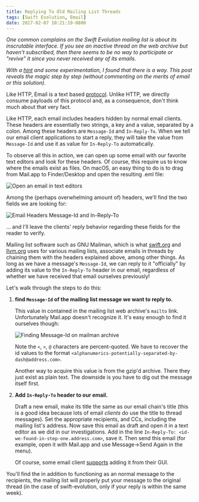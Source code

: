 ```yaml
---
title: Replying To Old Mailing List Threads
tags: [Swift Evolution, Email]
date: 2017-02-07 10:21:19-0800
---
```


*One common complains on the Swift Evolution mailing list is about its
inscrutable interface. If you see an inactive thread on the web archive but
haven't subscribed, then there seems to be no way to participate or "revive" it
since you never received any of its emails.*

*With a [hint][Erica Email] and some experimentation, I found that there is
a way. This post reveals the magic step by step (without commenting on the
merits of email or this solution).*

Like HTTP, Email is a text based [protocol][Email RFC]. Unlike HTTP, we directly
consume payloads of this protocol and, as a consequence, don't think much about
that very fact.

Like HTTP, each email includes headers hidden by normal email clients. These
headers are essentially two strings, a key and a value, separated by a colon.
Among these headers are `Message-Id` and `In-Reply-To`. When we tell our email
client applications to start a reply, they will take the value from `Message-Id`
and use it as value for `In-Reply-To` automatically.

To observe all this in action, we can open up some email with our favorite text
editors and look for these headers. Of course, this require us to know where the
emails exist as files. On macOS, an easy thing to do is to drag from Mail.app to
Finder/Desktop and open the resulting .eml file:

![Open an email in text editors]({{site.url}}/assets/2017/02/open-email.gif)

Among the (perhaps overwhelming amount of) headers, we'll find the two fields we
are looking for:

![Email Headers Message-Id and
In-Reply-To]({{site.url}}/assets/2017/02/email-headers.png)

… and I'll leave the clients' reply behavior regarding these fields for the
reader to verify.

Mailing list software such as GNU Mailman, which is what [swift.org][] and
[llvm.org][] uses for various mailing lists, associate emails in threads by
chaining them with the headers explained above, among other things. As long as
we have a message's `Message-Id`, we can reply to it "officially" by adding its
value to the `In-Reply-To` header in our email, regardless of whether we have
received that email ourselves previously!

Let's walk through the steps to do this:

1. **find `Message-Id` of the mailing list message we want to reply to.**

   This value in contained in the mailing list web archive's `mailto` link.
   Unfortunately Mail.app doesn't recognize it. It's easy enough to find it
   ourselves though:

   ![Finding Message-Id on mailman
   archive]({{site.url}}/assets/2017/02/find-message-id.gif)

   Note the `<`, `>`, `@` characters are percent-quoted. We have to recover the
   id values to the format
   `<alphanumerics-potentially-separated-by-dash@address.com>`.

   Another way to acquire this value is from the gzip'd archive. There they
   just exist as plain text. The downside is you have to dig out the message
   itself first.

2. **Add `In-Reply-To` header to our email.**

   Draft a new email, make its title the same as our email chain's title (this
   is a good idea because lots of email *clients* do use the title to thread
   messages). Set the appropriate recipients, and CCs, including the mailing
   list's address. Now save this email as draft and open it in a text editor as
   we did in our investigations.  Add in the line
   `In-Reply-To: <id-we-found-in-step-one.address.com>`, save it. Then send this
   email (for example, open it with Mail.app and use Message->Send Again in the
   menu).

   Of course, some email client [supports][Thunderbird header support] adding it
   from their GUI.

You'll find the in addition to functioning as an normal message to the
recipients, the mailing list will properly put your message to the original
thread (in the case of swift-evolution, only if your reply is within the same
week).


[Erica Email]: https://lists.swift.org/pipermail/swift-evolution/Week-of-Mon-20170206/031537.html
[Email RFC]: https://tools.ietf.org/html/rfc2822
[swift.org]: https://swift.org
[llvm.org]: http://llvm.org
[Thunderbird header support]: http://www.pixelbeat.org/docs/thunderbird-threading.html
